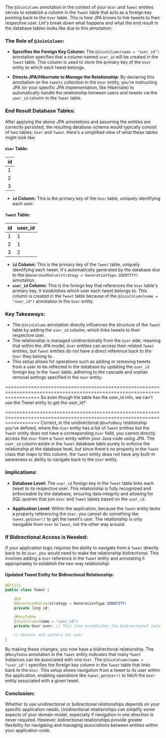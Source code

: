 The `@JoinColumn` annotation in the context of your `User` and `Tweet` entities serves to establish a column in the `Tweet` table that acts as a foreign key pointing back to the `User` table. This is how JPA knows to link tweets to their respective user. Let's break down what happens and what the end result in the database tables looks like due to this annotation:

### The Role of `@JoinColumn`:

- **Specifies the Foreign Key Column:** The `@JoinColumn(name = "user_id")` annotation specifies that a column named `user_id` will be created in the `Tweet` table. This column is used to store the primary key of the `User` entity to which each tweet belongs.

- **Directs JPA/Hibernate to Manage the Relationship:** By declaring this annotation on the `tweets` collection in the `User` entity, you're instructing JPA (or your specific JPA implementation, like Hibernate) to automatically handle the relationship between users and tweets via the `user_id` column in the `Tweet` table.

### End Result Database Tables:

After applying the above JPA annotations and assuming the entities are correctly persisted, the resulting database schema would typically consist of two tables: `User` and `Tweet`. Here's a simplified view of what these tables might look like:

#### `User` Table:

| id  |
|-----|
| 1   |
| 2   |
| 3   |

- **`id` Column:** This is the primary key of the `User` table, uniquely identifying each user.

#### `Tweet` Table:

| id  | user_id |
|-----|---------|
| 1   | 1       |
| 2   | 1       |
| 3   | 2       |

- **`id` Column:** This is the primary key of the `Tweet` table, uniquely identifying each tweet. It's automatically generated by the database due to the `@GeneratedValue(strategy = GenerationType.IDENTITY)` annotation.
- **`user_id` Column:** This is the foreign key that references the `User` table's primary key. It establishes which user each tweet belongs to. This column is created in the `Tweet` table because of the `@JoinColumn(name = "user_id")` annotation in the `User` entity.

### Key Takeaways:

- The `@JoinColumn` annotation directly influences the structure of the `Tweet` table by adding the `user_id` column, which links tweets to their respective user.
- The relationship is managed unidirectionally from the `User` side, meaning that within the JPA model, `User` entities can access their related `Tweet` entities, but `Tweet` entities do not have a direct reference back to the `User` they belong to.
- This setup allows for operations such as adding or removing tweets from a user to be reflected in the database by updating the `user_id` foreign key in the `Tweet` table, adhering to the cascade and orphan removal settings specified in the `User` entity.

========================================================================================================================
So even though the table has the user_id info, we can't use the Tweet entity to get the user_id?

========================================================================================================================
Correct, in the unidirectional `@OneToMany` relationship you've defined, where the `User` entity has a list of `Tweet` entities but the `Tweet` entity does not have a corresponding `User` field, you cannot directly access the `User` from a `Tweet` entity within your Java code using JPA. The `user_id` column exists in the `Tweet` database table purely to enforce the relationship at the database level, but since there's no property in the `Tweet` class that maps to this column, the `Tweet` entity does not have any built-in awareness or ability to navigate back to the `User` entity.

### Implications:

- **Database Level:** The `user_id` foreign key in the `Tweet` table links each tweet to its respective user. This relationship is fully recognized and enforceable by the database, ensuring data integrity and allowing for SQL queries that join `User` and `Tweet` tables based on the `user_id`.

- **Application Level:** Within the application, because the `Tweet` entity lacks a property referencing the `User`, you cannot do something like `tweet.getUser()` to get the tweet's user. The relationship is only navigable from `User` to `Tweet`, not the other way around.

### If Bidirectional Access is Needed:

If your application logic requires the ability to navigate from a `Tweet` directly back to its `User`, you would need to make the relationship bidirectional. This involves adding a `User` reference in the `Tweet` entity and annotating it appropriately to establish the two-way relationship:

#### Updated Tweet Entity for Bidirectional Relationship:

```java
@Entity
public class Tweet {

    @Id
    @GeneratedValue(strategy = GenerationType.IDENTITY)
    private long id;

    @ManyToOne
    @JoinColumn(name = "user_id")
    private User user; // This line establishes the bidirectional relationship

    // Getters and setters for user
}
```

By making these changes, you now have a bidirectional relationship. The `@ManyToOne` annotation in the `Tweet` entity indicates that many `Tweet` instances can be associated with one `User`. The `@JoinColumn(name = "user_id")` specifies the foreign key column in the `Tweet` table that links back to the `User`. This setup allows navigation from a tweet to its user within the application, enabling operations like `tweet.getUser()` to fetch the `User` entity associated with a given tweet.

### Conclusion:

Whether to use unidirectional or bidirectional relationships depends on your specific application needs. Unidirectional relationships can simplify some aspects of your domain model, especially if navigation in one direction is never required. However, bidirectional relationships provide greater flexibility for navigating and managing associations between entities within your application code.